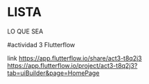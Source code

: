 # LISTA
LO QUE SEA

#actividad 3 Flutterflow

link
https://app.flutterflow.io/share/act3-t8q2j3
https://app.flutterflow.io/project/act3-t8q2j3?tab=uiBuilder&page=HomePage
